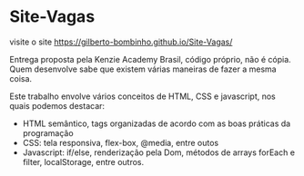 # Site-Vagas

visite o site https://gilberto-bombinho.github.io/Site-Vagas/

Entrega proposta pela Kenzie Academy Brasil, código próprio, não é cópia. Quem desenvolve sabe que existem várias maneiras de fazer a mesma coisa. 

Este trabalho envolve vários conceitos de HTML, CSS e javascript, nos quais podemos destacar:

 - HTML semântico, tags organizadas de acordo com as boas práticas da programação
 - CSS: tela responsiva, flex-box, @media, entre outos
 - Javascript: if/else, renderização pela Dom, métodos de arrays forEach e filter, localStorage, entre outros.
